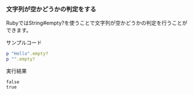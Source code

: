 ### 文字列が空かどうかの判定をする

RubyではString#empty?を使うことで文字列が空かどうかの判定を行うことができます。

サンプルコード

```ruby
p "Hello".empty?
p "".empty?
```

実行結果
```
false
true
```
